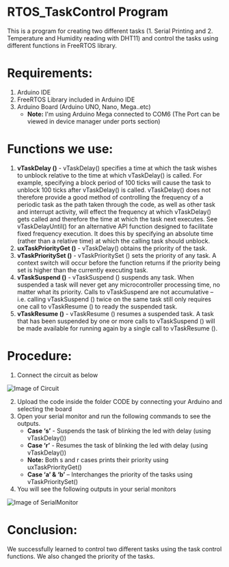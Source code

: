 
# RTOS_TaskControl Program
This is a program for creating two different tasks (1. Serial Printing and 2. Temperature and Humidity reading with DHT11) and control the tasks using different functions in FreeRTOS library.

# Requirements: 
1. Arduino IDE
2. FreeRTOS Library included in Arduino IDE
3. Arduino Board (Arduino UNO, Nano, Mega..etc) 
   * **Note:** I'm using Arduino Mega connected to COM6 (The Port can be viewed in device manager under ports section) 

# Functions we use:
1. **vTaskDelay ()**  - vTaskDelay() specifies a time at which the task wishes to unblock relative to the time at which vTaskDelay() is called. For example, specifying a block period of 100 ticks will cause the task to unblock 100 ticks after vTaskDelay() is called. vTaskDelay() does not therefore provide a good method of controlling the frequency of a periodic task as the path taken through the code, as well as other task and interrupt activity, will effect the frequency at which vTaskDelay() gets called and therefore the time at which the task next executes. See vTaskDelayUntil() for an alternative API function designed to facilitate fixed frequency execution. It does this by specifying an absolute time (rather than a relative time) at which the calling task should unblock.
2. **uxTaskPriorityGet ()** - vTaskDelay() obtains the priority of the task.
3. **vTaskPrioritySet ()** - vTaskPrioritySet () sets the priority of any task. A context switch will occur before the function returns if the priority being set is higher than the currently executing task.
4. **vTaskSuspend ()** - vTaskSuspend () suspends any task. When suspended a task will never get any microcontroller processing time, no matter what its priority. Calls to vTaskSuspend are not accumulative – i.e. calling vTaskSuspend () twice on the same task still only requires one call to vTaskResume () to ready the suspended task.
5. **vTaskResume ()** - vTaskResume () resumes a suspended task. A task that has been suspended by one or more calls to vTaskSuspend () will be made available for running again by a single call to vTaskResume ().

# Procedure:
1. Connect the circuit as below

![Image of Circuit](screenshots/image1.jpeg)

2. Upload the code inside the folder CODE by connecting your Arduino and selecting the board
3. Open your serial monitor and run the following commands to see the outputs.
   * **Case ‘s’** - Suspends the task of blinking the led with delay (using vTaskDelay())
   * **Case ‘r’** - Resumes the task of blinking the led with delay (using vTaskDelay())
   * **Note:** Both s and r cases prints their priority using uxTaskPriorityGet()
   * **Case ‘a’ & ‘b’** – Interchanges the priority of the tasks using vTaskPrioritySet()
4. You will see the following outputs in your serial monitors

![Image of SerialMonitor](screenshots/image2.PNG)

# Conclusion: 
We successfully learned to control two different tasks using the task control functions. We also changed the priority of the tasks.
